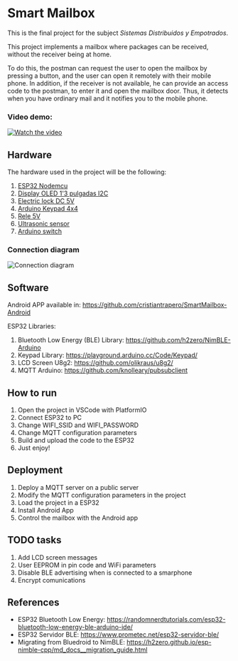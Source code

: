 # Smart Mailbox

This is the final project for the subject _Sistemas Distribuidos y Empotrados_.

This project implements a mailbox where packages can be received, without the receiver being at home.

To do this, the postman can request the user to open the mailbox by pressing a button, and the user can open it remotely with their mobile phone. In addition, if the receiver is not available, he can provide an access code to the postman, to enter it and open the mailbox door. Thus, it detects when you have ordinary mail and it notifies you to the mobile phone.

### Video demo: 
[![Watch the video](https://img.youtube.com/vi/oHOBRobXwFI/hqdefault.jpg)](https://youtu.be/oHOBRobXwFI)

## Hardware
The hardware used in the project will be the following:
1. [ESP32 Nodemcu](https://amzn.to/3oO3XcI)
2. [Display OLED 1'3 pulgadas I2C](https://amzn.to/30S4hiy)
3. [Electric lock DC 5V](https://amzn.to/30PEneJ)
4. [Arduino Keypad 4x4](https://amzn.to/3FU6HMD)
5. [Rele 5V](https://amzn.to/3HIzxB6)
6. [Ultrasonic sensor](https://amzn.to/3oUviKf)
7. [Arduino switch](https://amzn.to/3CCfIrj)

### Connection diagram
![Connection diagram](https://i.ibb.co/Kjqt165/Esquema-conexiones.png)

## Software
Android APP available in: https://github.com/cristiantrapero/SmartMailbox-Android 

ESP32 Libraries:
1. Bluetooth Low Energy (BLE) Library: https://github.com/h2zero/NimBLE-Arduino
2. Keypad Library: https://playground.arduino.cc/Code/Keypad/
3. LCD Screen U8g2: https://github.com/olikraus/u8g2/
4. MQTT Arduino: https://github.com/knolleary/pubsubclient

## How to run
1. Open the project in VSCode with PlatformIO
2. Connect ESP32 to PC
3. Change WIFI_SSID and WIFI_PASSWORD
4. Change MQTT configuration parameters
5. Build and upload the code to the ESP32
6. Just enjoy!

## Deployment
1. Deploy a MQTT server on a public server
2. Modify the MQTT configuration parameters in the project
3. Load the project in a ESP32
4. Install Android App
5. Control the mailbox with the Android app

## TODO tasks
1. Add LCD screen messages
2. User EEPROM in pin code and WiFi parameters
3. Disable BLE advertising when is connected to a smarphone
4. Encrypt comunications

## References
- ESP32 Bluetooth Low Energy: https://randomnerdtutorials.com/esp32-bluetooth-low-energy-ble-arduino-ide/
- ESP32 Servidor BLE: https://www.prometec.net/esp32-servidor-ble/
- Migrating from Bluedroid to NimBLE: https://h2zero.github.io/esp-nimble-cpp/md_docs__migration_guide.html
